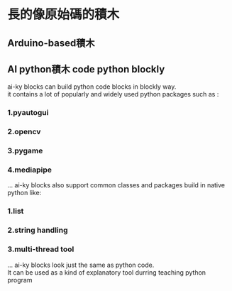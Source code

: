 # 長的像原始碼的積木
## Arduino-based積木
## AI python積木 code python blockly
ai-ky blocks can build python code blocks in blockly way.  
it contains a lot of popularly and widely used python packages such as :
### 1.pyautogui  
### 2.opencv  
### 3.pygame  
### 4.mediapipe  
...
ai-ky blocks also support common classes and packages 
build in native python like:  
### 1.list
### 2.string handling
### 3.multi-thread tool
...
ai-ky blocks look just the same as python code.  
It can be used as a kind of explanatory tool durring teaching python program 
